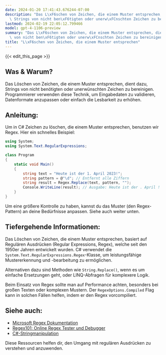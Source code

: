 ```yaml
---
date: 2024-01-20 17:41:43.676244-07:00
description: "Das L\xF6schen von Zeichen, die einem Muster entsprechen, dient dazu,\
  \ Strings von nicht ben\xF6tigten oder unerw\xFCnschten Zeichen zu bereinigen. Programmierer\u2026"
lastmod: 2024-02-19 22:05:12.799466
model: gpt-4-1106-preview
summary: "Das L\xF6schen von Zeichen, die einem Muster entsprechen, dient dazu, Strings\
  \ von nicht ben\xF6tigten oder unerw\xFCnschten Zeichen zu bereinigen. Programmierer\u2026"
title: "L\xF6schen von Zeichen, die einem Muster entsprechen"
---
```


{{< edit_this_page >}}

## Was & Warum?
Das Löschen von Zeichen, die einem Muster entsprechen, dient dazu, Strings von nicht benötigten oder unerwünschten Zeichen zu bereinigen. Programmierer verwenden diese Technik, um Eingabedaten zu validieren, Datenformate anzupassen oder einfach die Lesbarkeit zu erhöhen.

## Anleitung:
Um in C# Zeichen zu löschen, die einem Muster entsprechen, benutzen wir Regex. Hier ein schnelles Beispiel:

```C#
using System;
using System.Text.RegularExpressions;

class Program
{
    static void Main()
    {
        string text = "Heute ist der 1. April 2023!";
        string pattern = @"\d"; // Entfernt alle Ziffern
        string result = Regex.Replace(text, pattern, "");
        Console.WriteLine(result); // Ausgabe: Heute ist der . April !
    }
}
```
Um eine größere Kontrolle zu haben, kannst du das Muster (den Regex-Pattern) an deine Bedürfnisse anpassen. Siehe auch weiter unten.

## Tiefergehende Informationen:
Das Löschen von Zeichen, die einem Muster entsprechen, basiert auf Regulären Ausdrücken (Regular Expressions, Regex), welche seit den 1950er Jahren entwickelt wurden. C# verwendet die `System.Text.RegularExpressions.Regex`-Klasse, um leistungsfähige Mustererkennung und -bearbeitung zu ermöglichen.

Alternativen dazu sind Methoden wie `String.Replace()`, wenn es um einfache Ersetzungen geht, oder LINQ-Abfragen für komplexere Logik.

Beim Einsatz von Regex sollte man auf Performance achten, besonders bei großen Texten oder komplexen Mustern. Der `RegexOptions.Compiled` Flag kann in solchen Fällen helfen, indem er den Regex vorcompiliert.

## Siehe auch:
- [Microsoft Regex Dokumentation](https://docs.microsoft.com/de-de/dotnet/standard/base-types/regular-expressions)
- [Regex101: Online Regex Tester und Debugger](https://regex101.com/)
- [C#-Stringmanipulation](https://docs.microsoft.com/de-de/dotnet/csharp/programming-guide/strings/)

Diese Ressourcen helfen dir, den Umgang mit regulären Ausdrücken zu verstehen und anzuwenden.
